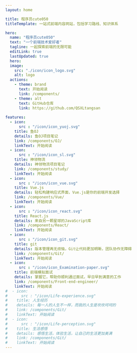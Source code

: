```yaml
---
layout: home

title: 程序员cute050
titleTemplate: 一站式前端内容网站，包括学习路线、知识体系

hero:
  name: "程序员cute050"
  text: "一个前端技术爱好者"
  tagline: 一起探索前端的无限可能
  editLink: true
  lastUpdated: true
  hero:
  image:
    src: "./icon/icon_logo.svg"
    alt: logo
  actions:
    - theme: brand
      text: 开始阅读
      link: /components/
    - theme: alt
      text: GitHub仓库
      link: https://github.com/QSXLtangsan
      
features:
  - icon: 
      src : "/icon/icon_yuoj.svg"
    title: 鱼OJ
    details: 鱼OJ项目笔记
    link: /components/OJ/
    linkText: 开始阅读
  - icon:
      src : "/icon/icon_sl.svg"
    title: 神领物流
    details: 神领物流项目笔记
    link: /components/study/
    linkText: 开始阅读
  - icon:
      src : "/icon/icon_vue.svg"
    title: Vue.js
    details: 轻松构建响应式界面，Vue.js是你的前端开发选择
    link: /components/Vue/
    linkText: 开始阅读
  - icon:
      src : "/icon/icon_react.svg"
    title: React.js
    details: 来自另一颗星球的JavaScript库
    link: /components/React/
    linkText: 开始阅读
  - icon:
      src : "/icon/icon_git.svg"
    title: git
    details: 版本管理再无烦恼，Git让代码更加明晰，团队协作无障碍
    link: /components/Git/
    linkText: 开始阅读
  - icon:
      src : "/icon/icon_Examination-paper.svg"
    title: 前端模拟面试
    details: 掌握它，帮助你顺利通过面试，早日早到满意的工作
    link: /components/Front-end-engineer/
    linkText: 开始阅读
#  - icon:
#      src : "/icon/Life-experience.svg"
#    title: 人生经历
#    details: 每一人的人生不一样，而我的人生是坎坎坷坷的
#    link: /components/Git/
#    linkText: 开始阅读
#  - icon:
#      src : "/icon/Life-perception.svg"
#    title: 生活感悟
#    details: 感悟生活，体验生活，让自己的生活更加美满
#    link: /components/Git/
#    linkText: 开始阅读
---
```


